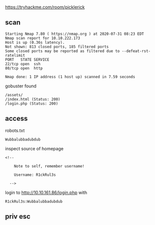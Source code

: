 https://tryhackme.com/room/picklerick

## scan

```
Starting Nmap 7.80 ( https://nmap.org ) at 2020-07-31 08:23 EDT
Nmap scan report for 10.10.222.173
Host is up (0.36s latency).
Not shown: 813 closed ports, 185 filtered ports
Some closed ports may be reported as filtered due to --defeat-rst-ratelimit
PORT   STATE SERVICE
22/tcp open  ssh
80/tcp open  http

Nmap done: 1 IP address (1 host up) scanned in 7.59 seconds
```

gobuster found
```
/assets/
/index.html (Status: 200)
/login.php (Status: 200)

```


## access

robots.txt

```
Wubbalubbadubdub
```

inspect source of homepage
```
<!--

    Note to self, remember username!

    Username: R1ckRul3s

  -->
```

login to http://10.10.161.86/login.php with
```
R1ckRul3s:Wubbalubbadubdub
```
## priv esc

